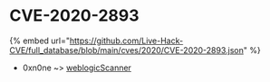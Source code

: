 # CVE-2020-2893
{% embed url="https://github.com/Live-Hack-CVE/full_database/blob/main/cves/2020/CVE-2020-2893.json" %}

* 0xn0ne ~> [weblogicScanner](https://www.alice-snow.ru/2020/database/cve-2020-2893/weblogicscanner-0xn0ne)